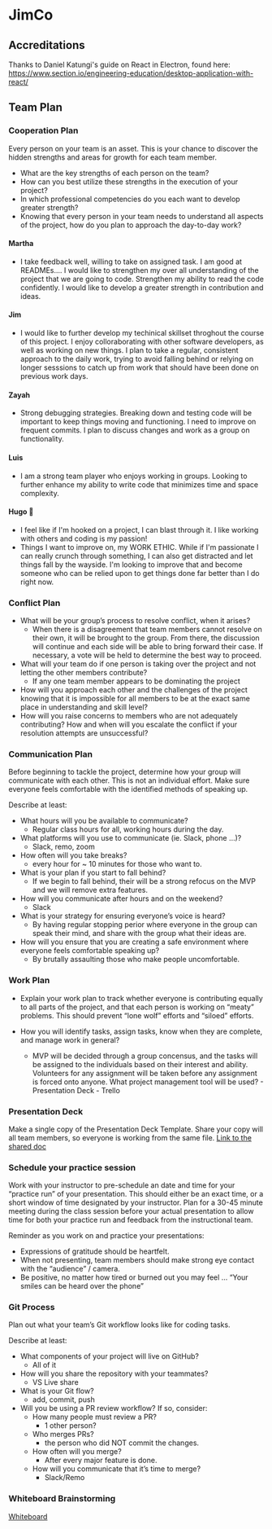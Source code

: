 # JimCo

## Accreditations

Thanks to Daniel Katungi's guide on React in Electron, found here: https://www.section.io/engineering-education/desktop-application-with-react/

## Team Plan

### Cooperation Plan

Every person on your team is an asset. This is your chance to discover the hidden strengths and areas for growth for each team member.

- What are the key strengths of each person on the team?
- How can you best utilize these strengths in the execution of your project?
- In which professional competencies do you each want to develop greater strength?
- Knowing that every person in your team needs to understand all aspects of the project, how do you plan to approach the day-to-day work?

#### Martha

- I take feedback well, willing to take on assigned task. I am good at READMEs.... I would like to strengthen my over all understanding of the project that we are going to code. Strengthen my ability to read the code confidently. I would like to develop a greater strength in contribution and ideas.

#### Jim

- I would like to further develop my techinical skillset throghout the course of this project. I enjoy colloraborating with other software developers, as well as working on new things. I plan to take a regular, consistent approach to the daily work, trying to avoid falling behind or relying on longer sesssions to catch up from work that should have been done on previous work days.

#### Zayah

- Strong debugging strategies. Breaking down and testing code will be important to keep things moving and functioning. I need to improve on frequent commits. I plan to discuss changes and work as a group on functionality.

#### Luis

- I am a strong team player who enjoys working in groups. Looking to further enhance my ability to write code that minimizes time and space complexity.

#### Hugo 💅

- I feel like if I'm hooked on a project, I can blast through it. I like working with others and coding is my passion!
- Things I want to improve on, my WORK ETHIC. While if I'm passionate I can really crunch through something, I can also get distracted and let things fall by the wayside. I'm looking to improve that and become someone who can be relied upon to get things done far better than I do right now.

### Conflict Plan

- What will be your group’s process to resolve conflict, when it arises?
  - When there is a disagreement that team members cannot resolve on their own, it will be brought to the group. From there, the discussion will continue and each side will be able to bring forward their case. If necessary, a vote will be held to determine the best way to proceed.
- What will your team do if one person is taking over the project and not letting the other members contribute?
  - If any one team member appears to be dominating the project
- How will you approach each other and the challenges of the project knowing that it is impossible for all members to be at the exact same place in understanding and skill level?
- How will you raise concerns to members who are not adequately contributing?
  How and when will you escalate the conflict if your resolution attempts are unsuccessful?

### Communication Plan

Before beginning to tackle the project, determine how your group will communicate with each other. This is not an individual effort. Make sure everyone feels comfortable with the identified methods of speaking up.

Describe at least:

- What hours will you be available to communicate?
  - Regular class hours for all, working hours during the day.
- What platforms will you use to communicate (ie. Slack, phone …)?
  - Slack, remo, zoom
- How often will you take breaks?
  - every hour for ~ 10 minutes for those who want to.
- What is your plan if you start to fall behind?
  - If we begin to fall behind, their will be a strong refocus on the MVP and we will remove extra features.
- How will you communicate after hours and on the weekend?
  - Slack
- What is your strategy for ensuring everyone’s voice is heard?
  - By having regular stopping perior where everyone in the group can speak their mind, and share with the group what their ideas are.
- How will you ensure that you are creating a safe environment where everyone feels comfortable speaking up?
  - By brutally assaulting those who make people uncomfortable.

### Work Plan

- Explain your work plan to track whether everyone is contributing equally to all parts of the project, and that each person is working on “meaty” problems. This should prevent “lone wolf” efforts and “siloed” efforts.

- How you will identify tasks, assign tasks, know when they are complete, and manage work in general?
  - MVP will be decided through a group concensus, and the tasks will be assigned to the individuals based on their interest and ability. Volunteers for any assignment will be taken before any assignment is forced onto anyone.
    What project management tool will be used? - Presentation Deck - Trello

### Presentation Deck

Make a single copy of the Presentation Deck Template. Share your copy will all team members, so everyone is working from the same file.
[Link to the shared doc](https://docs.google.com/presentation/d/1CRWDTsheIc_CN0PL81sW_nlHcIqMG73oa8C2l5AcD0A/edit?usp=sharing)

### Schedule your practice session

Work with your instructor to pre-schedule an date and time for your “practice run” of your presentation. This should either be an exact time, or a short window of time designated by your instructor. Plan for a 30-45 minute meeting during the class session before your actual presentation to allow time for both your practice run and feedback from the instructional team.

Reminder as you work on and practice your presentations:

- Expressions of gratitude should be heartfelt.
- When not presenting, team members should make strong eye contact with the “audience” / camera.
- Be positive, no matter how tired or burned out you may feel … “Your smiles can be heard over the phone”

### Git Process

Plan out what your team’s Git workflow looks like for coding tasks.

Describe at least:

- What components of your project will live on GitHub?
  - All of it
- How will you share the repository with your teammates?
  - VS Live share
- What is your Git flow?
  - add, commit, push
- Will you be using a PR review workflow? If so, consider:
  - How many people must review a PR?
    - 1 other person?
  - Who merges PRs?
    - the person who did NOT commit the changes.
  - How often will you merge?
    - After every major feature is done.
  - How will you communicate that it’s time to merge?
    - Slack/Remo
### Whiteboard Brainstorming
[Whiteboard](https://www.figma.com/file/glzcU86NqxaDNOcjMC7upr/Untitled?node-id=0%3A1)
